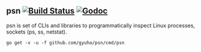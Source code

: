 ## psn [![Build Status](https://img.shields.io/travis/gyuho/psn.svg?style=flat-square)](https://travis-ci.org/gyuho/psn) [![Godoc](http://img.shields.io/badge/go-documentation-blue.svg?style=flat-square)](https://godoc.org/github.com/gyuho/psn)

psn is set of CLIs and libraries to programmatically inspect Linux processes, sockets (ps, ss, netstat).

```
go get -v -u -f github.com/gyuho/psn/cmd/psn
```

